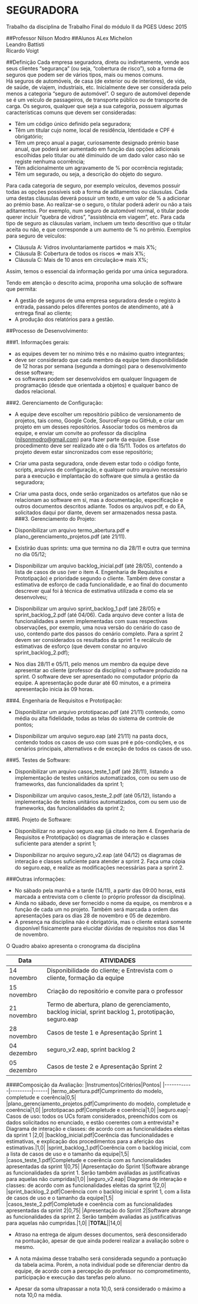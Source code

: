# SEGURADORA
Trabalho da disciplina de Trabalho Final do módulo II da PGES Udesc 2015

##Professor 
Nilson Modro
##Alunos
ALex Michelon  
Leandro Battisti  
Ricardo Voigt  

##Definição
Cada empresa seguradora, direta ou indiretamente, vende aos seus clientes “segurança” (ou seja, “cobertura de risco”), sob a forma de seguros que podem ser de vários tipos, mais ou menos comuns.   
Há seguros de automóveis, de casa (de exterior ou de interiores), de vida, de saúde, de viajem, industriais, etc. Inicialmente deve ser considerada pelo menos a categoria “seguro de automóvel”. O seguro de automóvel depende se é um veículo de passageiros, de transporte público ou de transporte de carga. Os seguros, qualquer que seja a sua categoria, possuem algumas características comuns que devem ser consideradas:   
* Têm um código único definido pela seguradora;
* Têm um titular cujo nome, local de residência, Identidade e CPF é obrigatório; 
*	Têm um preço anual a pagar, curiosamente designado prémio base anual, que poderá ser aumentado em função das opções adicionais escolhidas pelo titular ou até diminuído de um dado valor caso não se registe nenhuma ocorrência; 
*	Têm adicionalmente um agravamento de % por ocorrência registada;
* Têm um segurado, ou seja, a descrição do objeto do seguro. 

Para cada categoria de seguro, por exemplo veículos, devemos possuir todas as opções possíveis sob a forma de aditamentos ou cláusulas. Cada uma destas cláusulas deverá possuir um texto, e um valor de % a adicionar ao prémio base. Ao realizar-se o seguro, o titular poderá aderir ou não a tais aditamentos. Por exemplo, num seguro de automóvel normal, o titular pode querer incluir “quebra de vidros”, “assistência em viagem”, etc. Para cada tipo de seguro as cláusulas variam, incluem um texto descritivo que o titular aceita ou não, e que corresponde a um aumento de % no prêmio. Exemplos para seguro de veículos:
*	Cláusula A: Vidros involuntariamente partidos => mais X%; 
* Cláusula B: Cobertura de todos os riscos => mais X%;
* Cláusula C: Mais de 10 anos em circulação=> mais X%; 

Assim, temos o essencial da informação gerida por uma única seguradora.

Tendo em atenção o descrito acima, proponha uma solução de software que permita:
* A gestão de seguros de uma empresa seguradora desde o registo à entrada, passando pelos diferentes pontos de atendimento, até à entrega final ao cliente;
* A produção dos relatórios para a gestão.

##Processo de Desenvolvimento:

###1.	Informações gerais:
* as equipes devem ter no mínimo três e no máximo quatro integrantes;
* deve ser considerado que cada membro da equipe tem disponibilidade de 12 horas por semana (segunda a domingo) para o desenvolvimento desse software;
* os softwares podem ser desenvolvidos em qualquer linguagem de programação (desde que orientada a objetos) e qualquer banco de dados relacional.

###2.	Gerenciamento de Configuração:
* A equipe deve escolher um repositório público de versionamento de projetos, tais como, Google Code, SourceForge ou GitHub, e criar um projeto em um desses repositórios. Associar todos os membros da equipe, e enviar um convite ao professor da disciplina (nilsonmodro@gmail.com) para fazer parte da equipe. Esse procedimento deve ser realizado até o dia 15/11. Todos os artefatos do projeto devem estar sincronizados com esse repositório;

* Criar uma pasta seguradora, onde devem estar todo o código fonte, scripts, arquivos de configuração, e qualquer outro arquivo necessário para a execução e implantação do software que simula a gestão da seguradora;

* Criar uma pasta docs, onde serão organizados os artefatos que não se relacionam ao software em si, mas a documentação, especificação e outros documentos descritos adiante. Todos os arquivos pdf, e do EA, solicitados daqui por diante, devem ser armazenados nessa pasta.
###3.	Gerenciamento do Projeto:
* Disponibilizar um arquivo termo_abertura.pdf e plano_gerenciamento_projetos.pdf (até 21/11). 
* Existirão duas sprints: uma que termina no dia 28/11 e outra que termina no dia 05/12;
* Disponibilizar um arquivo backlog_inicial.pdf (até 28/05), contendo a lista de casos de uso (ver o item 4. Engenharia de Requisitos e Prototipação) e prioridade segundo o cliente. Também deve constar a estimativa de esforço de cada funcionalidade, e ao final do documento descrever qual foi à técnica de estimativa utilizada e como ela se desenvolveu;

* Disponibilizar um arquivo sprint_backlog_1.pdf (até 28/05) e sprint_backlog_2.pdf (até 04/06). Cada arquivo deve conter a lista de funcionalidades a serem implementadas com suas respectivas observações, por exemplo, uma nova versão do cenário do caso de uso, contendo parte dos passos do cenário completo. Para a sprint 2 devem ser considerados os resultados da sprint 1 e recálculo de estimativas de esforço (que devem constar no arquivo sprint_backlog_2.pdf);

* Nos dias 28/11 e 05/11, pelo menos um membro da equipe deve apresentar ao cliente (professor da disciplina) o software produzido na sprint. O software deve ser apresentado no computador próprio da equipe. A apresentação pode durar até 60 minutos, e a primeira apresentação inicia às 09 horas.

###4.	Engenharia de Requisitos e Prototipação:
* Disponibilizar um arquivo prototipacao.pdf (até 21/11) contendo, como média ou alta fidelidade, todas as telas do sistema de controle de pontos;

* Disponibilizar um arquivo seguro.eap (até 21/11) na pasta docs, contendo todos os casos de uso com suas pré e pós-condições, e os cenários principais, alternativos e de exceção de todos os casos de uso.

###5.	Testes de Software:
* Disponibilizar um arquivo casos_teste_1.pdf (até 28/11), listando a implementação de testes unitários automatizados, com ou sem uso de frameworks, das funcionalidades da sprint 1;

* Disponibilizar um arquivo casos_teste_2.pdf (até 05/12), listando a implementação de testes unitários automatizados, com ou sem uso de frameworks, das funcionalidades da sprint 2;

###6.	Projeto de Software:
* Disponibilizar no arquivo seguro.eap (já citado no item 4. Engenharia de Requisitos e Prototipação) os diagramas de interação e classes suficiente para atender a sprint 1;

* Disponibilizar no arquivo seguro_v2.eap (até 04/12) os diagramas de interação e classes suficiente para atender a sprint 2. Faça uma cópia do seguro.eap, e realize as modificações necessárias para a sprint 2.

###Outras informações:
* No sábado pela manhã e a tarde (14/11), a partir das 09:00 horas, está marcada a entrevista com o cliente (o próprio professor da disciplina).
* Ainda no sábado, deve ser fornecido o nome da equipe, os membros e a função de cada um no projeto. Também será marcada a ordem das apresentações para os dias 28 de novembro e 05 de dezembro.
* A presença na disciplina não é obrigatória, mas o cliente estará somente disponível fisicamente para elucidar dúvidas de requisitos nos dias 14 de novembro.  

O Quadro abaixo apresenta o cronograma da disciplina  

|Data| ATIVIDADES|
|----|-----------|
|14 novembro|Disponibilidade do cliente; e Entrevista com o cliente, formação da equipe|
|15 novembro|Criação do repositório e convite para o professor|
|21 novembro|Termo de abertura, plano de gerenciamento, backlog inicial, sprint backlog 1, prototipação, seguro.eap|
|28 novembro| Casos de teste 1   e Apresentação Sprint 1|
|04 dezembro|seguro_v2.eap, sprint backlog 2|
|05 dezembro|Casos de teste 2 e Apresentação Sprint 2|


####Composição da Avaliação:
|Instrumentos|Critérios|Pontos|
|------------|---------|------|
|termo_abertura.pdf|Cumprimento do modelo, completude e coerência|0,5|
|plano_gerenciamento_projetos.pdf|Cumprimento do modelo, completude e coerência|1,0|
|prototipacao.pdf|Completude e coerência|1,0|
|seguro.eap|- Casos de uso: todos os UCs foram considerados, preenchidos com os dados solicitados no enunciado, e estão coerentes com a entrevista?  e Diagrama de interação e classes: de acordo com as funcionalidades eleitas da sprint 1 
|2,0|
|backlog_inicial.pdf|Coerência das funcionalidades e estimativas, e explicação dos procedimentos para a aferição das estimativas.|1,0|
|sprint_backlog_1.pdf|Coerência com o backlog inicial, com a lista de casos de uso e o tamanho da equipe|1,5|
|casos_teste_1.pdf|Completude e coerência com as funcionalidades apresentadas da sprint 1|0,75|
|Apresentação do Sprint 1|Software abrange as funcionalidades da sprint 1. Serão também avaliadas as justificativas para aquelas não cumpridas|1,0|
|seguro_v2.eap| Diagrama de interação e classes: de acordo com as funcionalidades eleitas da sprint 1|2,0|
|sprint_backlog_2.pdf|Coerência com o backlog inicial e sprint 1, com a lista de casos de uso e o tamanho da equipe|1,5|
|casos_teste_2.pdf|Completude e coerência com as funcionalidades apresentadas da sprint 2|0,75|
|Apresentação do Sprint 2|Software abrange as funcionalidades da sprint 2. Serão também avaliadas as justificativas para aquelas não cumpridas.|1,0|
|**TOTAL**||14,0|

* Atraso na entrega de algum desses documentos, será desconsiderado na pontuação, apesar de que ainda poderei realizar a avaliação sobre o mesmo.

* A nota máxima desse trabalho será considerada segundo a pontuação da tabela acima. Porém, a nota individual pode se diferenciar dentro da equipe, de acordo com a percepção do professor no comprometimento, participação e execução das tarefas pelo aluno.

* Apesar da soma ultrapassar a nota 10,0, será considerado o máximo a nota 10,0 na média. 



